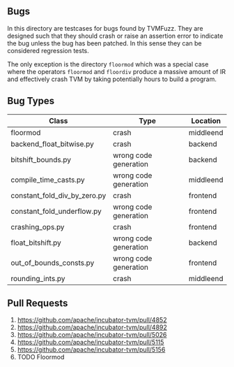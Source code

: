 ## Bugs

In this directory are testcases for bugs found by TVMFuzz. They are designed such that they should crash or raise an assertion error to indicate the bug unless the bug has been patched. In this sense they can be considered regression tests.

The only exception is the directory `floormod` which was a special case where the operators `floormod` and `floordiv` produce a massive amount of IR and effectively crash TVM by taking potentially hours to build a program.

## Bug Types

| Class  | Type | Location |
| ------------- | ------------- | ------------- |
| floormod  | crash | middleend |
| backend_float_bitwise.py  | crash | backend |
| bitshift_bounds.py  | wrong code generation | backend |
| compile_time_casts.py  | wrong code generation | middleend |
| constant_fold_div_by_zero.py  | crash | frontend |
| constant_fold_underflow.py  | wrong code generation | frontend|
| crashing_ops.py  | crash | frontend |
| float_bitshift.py  | wrong code generation | backend |
| out_of_bounds_consts.py  | wrong code generation | frontend |
| rounding_ints.py  | crash | middleend |

## Pull Requests
1. https://github.com/apache/incubator-tvm/pull/4852
2. https://github.com/apache/incubator-tvm/pull/4892
3. https://github.com/apache/incubator-tvm/pull/5026
4. https://github.com/apache/incubator-tvm/pull/5115
5. https://github.com/apache/incubator-tvm/pull/5156
6. TODO Floormod
